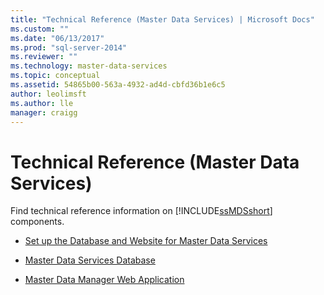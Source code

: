 ```yaml
---
title: "Technical Reference (Master Data Services) | Microsoft Docs"
ms.custom: ""
ms.date: "06/13/2017"
ms.prod: "sql-server-2014"
ms.reviewer: ""
ms.technology: master-data-services
ms.topic: conceptual
ms.assetid: 54865b00-563a-4932-ad4d-cbfd36b1e6c5
author: leolimsft
ms.author: lle
manager: craigg
---
```

# Technical Reference (Master Data Services)
  Find technical reference information on [!INCLUDE[ssMDSshort](../includes/ssmdsshort-md.md)] components.  
  
-   [Set up the Database and Website for Master Data Services](set-up-the-database-and-website-for-master-data-services.md)  
  
-   [Master Data Services Database](../../2014/master-data-services/master-data-services-database.md)  
  
-   [Master Data Manager Web Application](../../2014/master-data-services/master-data-manager-web-application.md)  
  
  
